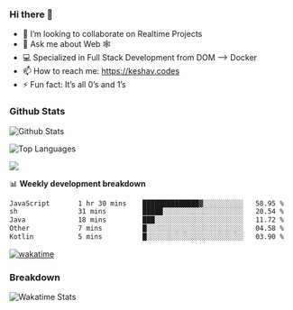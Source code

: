 ### Hi there 👋

- 👯 I’m looking to collaborate on Realtime Projects
- 💬 Ask me about Web 🕸
- 💻 Specialized in Full Stack Development from DOM --> Docker
- 📫 How to reach me: https://keshav.codes
- ⚡ Fun fact: It’s all 0’s and 1’s

### Github Stats
![Github Stats](https://github-readme-stats.vercel.app/api?username=keshavlingala&count_private=true&show_icons=true&theme=radical)

![Top Languages](https://github-readme-stats.vercel.app/api/top-langs/?username=keshavlingala&show_icons=true&theme=radical)

![](https://komarev.com/ghpvc/?username=keshavlingala)

📊 **Weekly development breakdown**

<!--START_SECTION:waka-->

```txt
JavaScript       1 hr 30 mins    ██████████████▓░░░░░░░░░░   58.95 %
sh               31 mins         █████░░░░░░░░░░░░░░░░░░░░   20.54 %
Java             18 mins         ███░░░░░░░░░░░░░░░░░░░░░░   11.72 %
Other            7 mins          █░░░░░░░░░░░░░░░░░░░░░░░░   04.58 %
Kotlin           5 mins          █░░░░░░░░░░░░░░░░░░░░░░░░   03.90 %
```

<!--END_SECTION:waka-->


[![wakatime](https://wakatime.com/badge/user/62bfdbc7-082c-40a7-b4bd-f9280d51aeed.svg)](https://wakatime.com/@62bfdbc7-082c-40a7-b4bd-f9280d51aeed)


### Breakdown

![Wakatime Stats](https://github-readme-stats.vercel.app/api/wakatime?username=keshavlingala)
